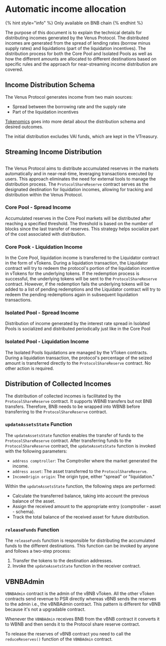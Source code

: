 # Automatic income allocation

{% hint style="info" %}
Only available on BNB chain
{% endhint %}

The purpose of this document is to explain the technical details for distributing incomes generated by the Venus Protocol. The distributed incomes are generated from the spread of lending rates (borrow minus supply rates) and liquidations (part of the liquidation incentives). The distribution process for both the Core Pool and Isolated Pools as well as how the different amounts are allocated to different destinations based on specific rules and the approach for near-streaming income distribution are covered.

## Income Distribution Schema

The Venus Protocol generates income from two main sources:

- Spread between the borrowing rate and the supply rate
- Part of the liquidation incentives

[Tokenomics](../../governance/tokenomics.md) goes into more detail about the distribution schema and desired outcomes.

The initial distribution excludes VAI funds, which are kept in the VTreasury.

## Streaming Income Distribution

<figure><img src="../.gitbook/assets/automatic-income-allocation.png" alt=""></figure>

The Venus Protocol aims to distribute accumulated reserves in the markets automatically and in near-real-time, leveraging transactions executed by users. This approach eliminates the need for external tools to manage the distribution process. The `ProtocolShareReserve` contract serves as the designated destination for liquidation incomes, allowing for tracking and distribution within the Venus Protocol.

### Core Pool - Spread Income

Accumulated reserves in the Core Pool markets will be distributed after reaching a specified threshold. The threshold is based on the number of blocks since the last transfer of reserves. This strategy helps socialize part of the cost associated with distribution.

### Core Pook - Liquidation Income
In the Core Pool, liquidation income is transferred to the Liquidator contract in the form of vTokens. During a liquidation transaction, the Liquidator contract will try to redeem the protocol's portion of the liquidation incentive in vTokens for the underlying tokens. If the redemption process is successful, the  underlying tokens will be sent to the `ProtocolShareReserve` contract. However, if the redemption fails the underlying tokens will be added to a list of pending redemptions and the Liquidator contract will try to redeem the pending redemptions again in subsequent liquidation transactions.

### Isolated Pool - Spread Income

Distribution of income generated by the interest rate spread in Isolated Pools is socialized and distributed periodically just like in the Core Pool

### Isolated Pool - Liquidation Income

The Isolated Pools liquidations are managed by the VToken contracts. During a liquidation transaction, the protocol's percentage of the seized amount is transferred directly to the `ProtocolShareReserve` contract. No other action is required.

## Distribution of Collected Incomes

The distribution of collected incomes is facilitated by the `ProtocolShareReserve` contract. It supports WBNB transfers but not BNB transfers. Therefore, BNB needs to be wrapped into WBNB before transferring to the `ProtocolShareReserve` contract.

### `updateAssetsState` Function

The `updateAssetsState` function enables the transfer of funds to the `ProtocolShareReserve` contract. After transferring funds to the `ProtocolShareReserve` contract, the `updateAssetsState` function is invoked with the following parameters:

- `address comptroller`: The Comptroller where the market generated the income.
- `address asset`: The asset transferred to the `ProtocolShareReserve`.
- `IncomeOrigin origin`: The origin type, either "spread" or "liquidation."

Within the `updateAssetsState` function, the following steps are performed:

- Calculate the transferred balance, taking into account the previous balance of the asset.
- Assign the received amount to the appropriate entry (comptroller - asset - schema).
- Track the total balance of the received asset for future distribution.

### `releaseFunds` Function

The `releaseFunds` function is responsible for distributing the accumulated funds to the different destinations. This function can be invoked by anyone and follows a two-step process:

1. Transfer the tokens to the destination addresses.
2. Invoke the `updateAssetsState` function in the receiver contract.

## VBNBAdmin

`VBNBAdmin` contract is the admin of the vBNB vToken. All the other vToken contracts send revenue to PSR directly whereas vBNB sends the reserves to the admin i.e., the vBNBAdmin contract. This pattern is different for vBNB because it's not a upgradable contract. 

Whenever  the `VBNBAdmin` receives BNB from the vBNB contract it converts it to WBNB and then sends it to the Protocol share reserve contract.

To release the reserves of vBNB contract you need to call the `reduceReserves()` function of the `VBNBAdmin` contract.
